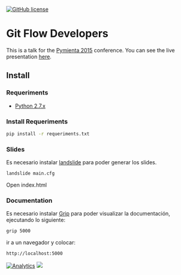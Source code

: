 [![GitHub license](https://img.shields.io/github/license/mashape/apistatus.svg?style=flat-square)](LICENSE)

# Git Flow Developers

This is a talk for the [Pymienta 2015](http://pimientadigital.com) conference.
You can see the live presentation [here](http://luismayta.github.io/git-flow-developer).


## Install

### Requeriments

* [Python 2.7.x](http://python.org/download/)

### Install Requeriments

```bash
pip install -r requeriments.txt
```

### Slides

Es necesario instalar [landslide](https://github.com/adamzap/landslide) para poder generar los slides.

```bash
landslide main.cfg
```

Open index.html

### Documentation

Es necesario instalar [Grip](https://github.com/joeyespo/grip) para poder visualizar la documentación, ejecutando lo siguiente:


```bash
grip 5000
```

ir a un navegador y colocar:

```bash
http://localhost:5000
```

[![Analytics](https://ga-beacon.appspot.com/UA-65019326-1/git-flow-developer/readme)](https://github.com/luismayta/git-flow-developer) [![](http://www.linkedin.com/img/webpromo/btn_liprofile_blue_80x15.png)](http://pe.linkedin.com/in/luismayta)
